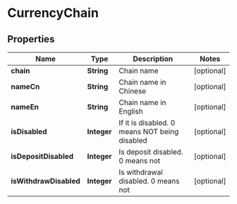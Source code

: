 
# CurrencyChain

## Properties

Name | Type | Description | Notes
------------ | ------------- | ------------- | -------------
**chain** | **String** | Chain name |  [optional]
**nameCn** | **String** | Chain name in Chinese |  [optional]
**nameEn** | **String** | Chain name in English |  [optional]
**isDisabled** | **Integer** | If it is disabled. 0 means NOT being disabled |  [optional]
**isDepositDisabled** | **Integer** | Is deposit disabled. 0 means not |  [optional]
**isWithdrawDisabled** | **Integer** | Is withdrawal disabled. 0 means not |  [optional]

